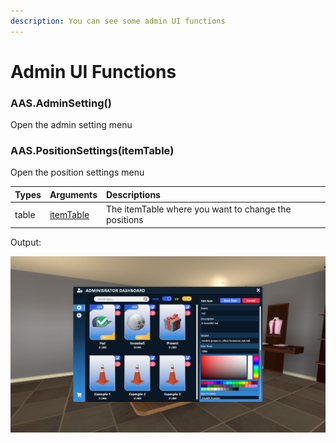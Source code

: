 ```yaml
---
description: You can see some admin UI functions
---
```

# Admin UI Functions

### AAS.AdminSetting()
Open the admin setting menu

### AAS.PositionSettings(itemTable)
Open the position settings menu 

| Types | Arguments | Descriptions |
| :--- | :--- | :--- |
| table | [itemTable](../../data/itemTable.md) | The itemTable where you want to change the positions |

Output:

![](../../../assets/images/admin_settings.png)
